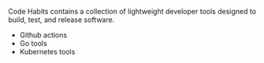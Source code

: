 Code Habits contains a collection of lightweight developer tools designed to build, test, and release software. 
- Github actions
- Go tools
- Kubernetes tools
